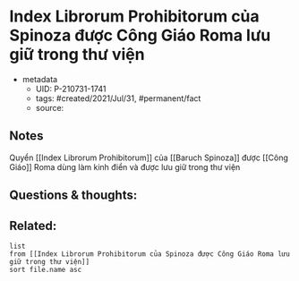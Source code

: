 # Index Librorum Prohibitorum của Spinoza được Công Giáo Roma lưu giữ trong thư viện

- metadata
	- UID: P-210731-1741
	- tags: #created/2021/Jul/31, #permanent/fact 
	- source: 

## Notes
Quyển [[Index Librorum Prohibitorum]] của [[Baruch Spinoza]] được [[Công Giáo]] Roma dùng làm kinh điển và được lưu giữ trong thư viện

## Questions & thoughts:

## Related:
```dataview
list
from [[Index Librorum Prohibitorum của Spinoza được Công Giáo Roma lưu giữ trong thư viện]]
sort file.name asc
```

